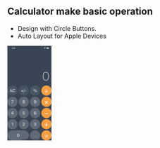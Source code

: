## Calculator make basic operation


- Design with Circle Buttons.
 - Auto Layout for Apple Devices

<img src="https://github.com/sherboo96/Calculator/blob/main/Screen.png" width="100">

